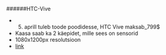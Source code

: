 ######HTC-Vive
  
* 5. aprill tuleb toode poodidesse, HTC Vive maksab_799$
*  Kaasa saab ka 2 käepidet, mille sees on sensorid
*  1080x1200px resolutsioon
*  [link](https://www.youtube.com/watch?v=XCrnEbxOR60)
